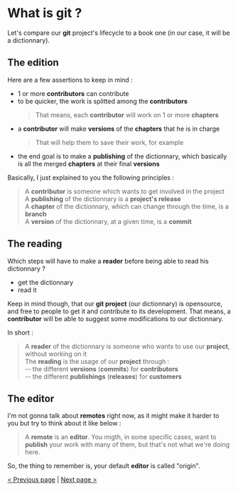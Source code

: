 
# What is git ?

Let's compare our **git** project's lifecycle to a book one (in our case, it will be a dictionnary).

## The __edition__

Here are a few assertions to keep in mind :
- 1 or more __contributors__ can contribute
- to be quicker, the work is splitted among the __contributors__
  > That means, each __contributor__ will work on 1 or more __chapters__
- a __contributor__ will make __versions__ of the __chapters__ that he is in charge
  > That will help them to save their work, for example
- the end goal is to make a __publishing__ of the dictionnary, which basically is all the merged __chapters__ at their final __versions__ 

Basically, I just explained to you the following principles :
> A __contributor__ is someone which wants to get involved in the project   
> A __publishing__ of the dictionnary is a **project's release**    
> A __chapter__ of the dictionnary, which can change through the time, is a **branch**    
> A __version__ of the dictionnary, at a given time, is a **commit**    

## The __reading__

Which steps will have to make a __reader__ before being able to read his dictionnary ?
- get the dictionnary
- read it

Keep in mind though, that our **git project** (our dictionnary) is opensource, and free to people to get it and contribute to its development.
That means, a __contributor__ will be able to suggest some modifications to our dictionnary.

In short :
> A __reader__ of the dictionnary is someone who wants to use our **project**, without working on it    
> The __reading__ is the usage of our **project** through :    
> -- the different __versions__ (**commits**) for __contributors__    
> -- the different __publishings__ (**releases**) for __customers__    

## The __editor__

I'm not gonna talk about **remotes** right now, as it might make it harder to you but try to think about it like below :
> A **remote** is an __editor__. You migth, in some specific cases, want to __publish__ your work with many of them, but that's not what we're doing here.

So, the thing to remember is, your default __editor__ is called "origin".

[< Previous page](/README.md) | [Next page >](/doc/2-commands.md) 
